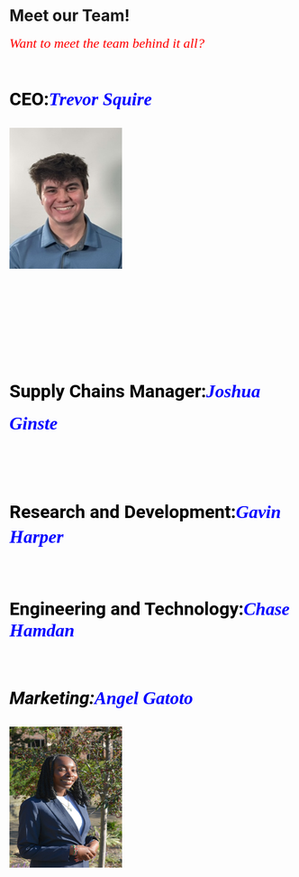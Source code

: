 # Meet our Team!
<html>
<head>
   <p><font face="Times new roman"><font color="red"><font size="5"><i>Want to meet the team behind it all?</i>
   <br/>
   <br/>
   <h1><font face="Roboto"><font color="black"><font size="6">CEO:<font face="Times new roman"><font color="blue"><font size="6"><i><b>Trevor Squire</b></i>
   <p><img src="https://github.com/TrevTroopa/TrevTroopa.github.io/blob/main/IMG_2409.JPG?raw=true" height="250" width="200"/></p>
   <br/>
   <br/>
   <h2><font face="Roboto"><font color="black"><font size="6"><b>Supply Chains Manager:</b><font face="Times new roman"><font color="blue"><font size="6"><i>Joshua Ginste</i>
   <br/>
   <br/>
   <h3><font face="Roboto"><font color="black"><font size="6"><b>Research and Development:</b><font face="Times new roman"><font color="blue"><font size="6"><i>Gavin Harper</i>
   <br/>
   <br/>
   <h4><font face="Roboto"><font color="black"><font size="6"><b>Engineering and Technology:</b><font face="Times new roman"><font color="blue"><font size="6"><i>Chase Hamdan</i>
   <br/>
   <br/>
   <h5><font face="Roboto"><font color="black"><font size="6"><b>Marketing:</b><font face="Times new roman"><font color="blue"><font size="6"><i>Angel Gatoto</i>
   <p><img src="https://github.com/TrevTroopa/TrevTroopa.github.io/blob/main/IMG_9973.PNG?raw=true" height="250" width="200"/></p>

